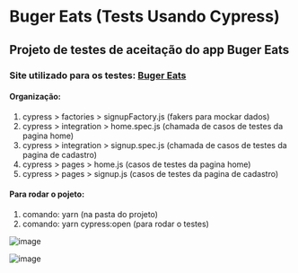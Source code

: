 # Buger Eats (Tests Usando Cypress)

## Projeto de testes de aceitação do app Buger Eats

### Site utilizado para os testes: [Buger Eats](https://buger-eats-qa.vercel.app/)

#### Organização:
1. cypress > factories > signupFactory.js (fakers para mockar dados)
2. cypress > integration > home.spec.js (chamada de casos de testes da pagina home)
3. cypress > integration > signup.spec.js (chamada de casos de testes da pagina de cadastro)
4. cypress > pages > home.js (casos de testes da pagina home)
5. cypress > pages > signup.js (casos de testes da pagina de cadastro)

#### Para rodar o pojeto:
1. comando: yarn (na pasta do projeto)
2. comando: yarn cypress:open (para rodar o testes)

![image](https://user-images.githubusercontent.com/71274564/160697053-63180612-a16b-4426-b72c-903cf4659e8c.png)

![image](https://user-images.githubusercontent.com/71274564/160697271-e615001f-1757-4c5e-8145-2ac2ff9998af.png)
